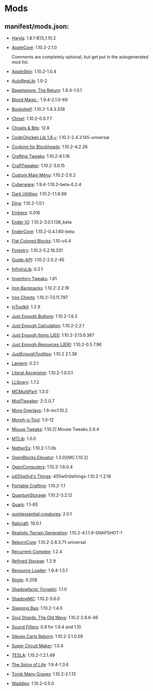 # Mods
## manifest/mods.json:
- [Hwyla](https://minecraft.curseforge.com/projects/HWYLA): 1.8.1-B13_1.10.2
- [AppleCore](https://minecraft.curseforge.com/projects/applecore): 1.10.2-2.1.0

  Comments are completely optional, but get put in the autogenerated mod list.
- [AppleSkin](https://minecraft.curseforge.com/projects/appleskin): 1.10.2-1.0.4
- [AutoRegLib](https://minecraft.curseforge.com/projects/autoreglib): 1.0-2
- [Bagelsmore: The Return](https://minecraft.curseforge.com/projects/bagelsmore-the-return): 1.9.4-1.0.1
- [Blood Magic ](https://minecraft.curseforge.com/projects/blood-magic): 1.9.4-2.1.0-69
- [Bookshelf](https://minecraft.curseforge.com/projects/bookshelf): 1.10.2-1.4.3.338
- [Chisel](https://minecraft.curseforge.com/projects/chisel): 1.10.2-0.0.7.7
- [Chisels & Bits](https://minecraft.curseforge.com/projects/chisels-bits): 12.8
- [CodeChicken Lib 1.8.+](https://minecraft.curseforge.com/projects/codechicken-lib-1-8): 1.10.2-2.4.3.145-universal
- [Cooking for Blockheads](https://minecraft.curseforge.com/projects/cooking-for-blockheads): 1.10.2-4.2.26
- [Crafting Tweaks](https://minecraft.curseforge.com/projects/crafting-tweaks): 1.10.2-6.1.16
- [CraftTweaker](https://minecraft.curseforge.com/projects/crafttweaker): 1.10.2-3.0.15
- [Custom Main Menu](https://minecraft.curseforge.com/projects/custom-main-menu): 1.10.2-2.0.2
- [Cyberware](https://minecraft.curseforge.com/projects/cyberware): 1.9.4-1.10.2-beta-0.2.4
- [Dark Utilities](https://minecraft.curseforge.com/projects/dark-utilities): 1.10.2-1.1.6.99
- [Ding](https://minecraft.curseforge.com/projects/ding): 1.10.2-1.0.1
- [Embers](https://minecraft.curseforge.com/projects/embers): 0.016
- [Ender IO](https://minecraft.curseforge.com/projects/ender-io): 1.10.2-3.0.1.138_beta
- [EnderCore](https://minecraft.curseforge.com/projects/endercore): 1.10.2-0.4.1.60-beta
- [Flat Colored Blocks](https://minecraft.curseforge.com/projects/flat-colored-blocks): 1.10-v4.4
- [Forestry](https://minecraft.curseforge.com/projects/forestry): 1.10.2-5.2.16.331
- [Guide-API](https://minecraft.curseforge.com/projects/guide-api): 1.10.2-2.0.2-45
- [InfinityLib](https://minecraft.curseforge.com/projects/infinitylib): 0.2.1
- [Inventory Tweaks](https://minecraft.curseforge.com/projects/inventory-tweaks): 1.61
- [Iron Backpacks](https://minecraft.curseforge.com/projects/iron-backpacks): 1.10.2-2.2.19
- [Iron Chests](https://minecraft.curseforge.com/projects/iron-chests): 1.10.2-7.0.11.797
- [IvToolkit](https://minecraft.curseforge.com/projects/ivtoolkit): 1.2.9
- [Just Enough Buttons](https://minecraft.curseforge.com/projects/just-enough-buttons): 1.10.2-1.6.3
- [Just Enough Calculation](https://minecraft.curseforge.com/projects/just-enough-calculation): 1.10.2-2.2.1
- [Just Enough Items (JEI)](https://minecraft.curseforge.com/projects/just-enough-items-jei): 1.10.2-3.13.6.387
- [Just Enough Resources (JER)](https://minecraft.curseforge.com/projects/just-enough-resources-jer): 1.10.2-0.5.7.96
- [JustEnoughTooltips](https://minecraft.curseforge.com/projects/justenoughtooltips): 1.10.2 2.1.38
- [Lantern](https://minecraft.curseforge.com/projects/lantern): 0.2.1
- [Literal Ascension](https://minecraft.curseforge.com/projects/literal-ascension): 1.10.2-1.0.0.1
- [LLibrary](https://minecraft.curseforge.com/projects/llibrary): 1.7.2
- [MCMultiPart](https://minecraft.curseforge.com/projects/mcmultipart): 1.3.0
- [ModTweaker](https://minecraft.curseforge.com/projects/modtweaker): 2-2.0.7
- [More Overlays](https://minecraft.curseforge.com/projects/more-overlays): 1.9-mc1.10.2
- [Morph-o-Tool](https://minecraft.curseforge.com/projects/morph-o-tool): 1.0-12
- [Mouse Tweaks](https://minecraft.curseforge.com/projects/mouse-tweaks): 1.10.2] Mouse Tweaks 2.6.4
- [MTLib](https://minecraft.curseforge.com/projects/mtlib): 1.0.0
- [NetherEx](https://minecraft.curseforge.com/projects/netherex): 1.10.2-1.1.0b
- [OpenBlocks Elevator](https://minecraft.curseforge.com/projects/openblocks-elevator): 1.3.0][MC.1.10.2]
- [OpenComputers](https://minecraft.curseforge.com/projects/opencomputers): 1.10.2-1.6.0.4
- [p455w0rd&#x27;s Things](https://minecraft.curseforge.com/projects/p455w0rds-things): 455w0rdsthings-1.10.2-1.2.16
- [Portable Crafting](https://minecraft.curseforge.com/projects/portable-crafting): 1.10.2-1.1
- [QuantumStorage](https://minecraft.curseforge.com/projects/quantumstorage): 1.10.2-3.2.12
- [Quark](https://minecraft.curseforge.com/projects/quark): 1.1-65
- [quintessential-creatures](http://qcreatures.net/): 2.0.1
- [Railcraft](https://minecraft.curseforge.com/projects/railcraft): 10.0.1
- [Realistic Terrain Generation](https://minecraft.curseforge.com/projects/realistic-terrain-generation): 1.10.2-4.1.1.9-SNAPSHOT-1
- [RebornCore](https://minecraft.curseforge.com/projects/reborncore): 1.10.2-2.8.3.71-universal
- [Recurrent Complex](https://minecraft.curseforge.com/projects/recurrent-complex): 1.2.4
- [Refined Storage](https://minecraft.curseforge.com/projects/refined-storage): 1.2.9
- [Resource Loader](https://minecraft.curseforge.com/projects/resource-loader): 1.9.4-1.5.1
- [Roots](https://minecraft.curseforge.com/projects/roots): 0.208
- [Shadowfacts&#x27; Forgelin](https://minecraft.curseforge.com/projects/shadowfacts-forgelin): 1.1.0
- [ShadowMC](https://minecraft.curseforge.com/projects/shadowmc): 1.10.2-3.6.0
- [Sleeping Bag](https://minecraft.curseforge.com/projects/sleeping-bag): 1.10.2-1.4.0
- [Soul Shards: The Old Ways](https://minecraft.curseforge.com/projects/soul-shards-the-old-ways): 1.10.2-2.6.6-46
- [Sound Filters](https://minecraft.curseforge.com/projects/sound-filters): 0.9 for 1.9.4 and 1.10
- [Steves Carts Reborn](https://minecraft.curseforge.com/projects/steves-carts-reborn): 1.10.2-2.1.0.59
- [Super Circuit Maker](https://minecraft.curseforge.com/projects/super-circuit-maker): 1.0.4
- [TESLA](https://minecraft.curseforge.com/projects/tesla): 1.10.2-1.2.1.49
- [The Spice of Life](https://minecraft.curseforge.com/projects/the-spice-of-life): 1.9.4-1.3.6
- [Tomb Many Graves](https://minecraft.curseforge.com/projects/tomb-many-graves): 1.10.2-2.1.13
- [Waddles](https://minecraft.curseforge.com/projects/waddles): 1.10.2-0.5.0
